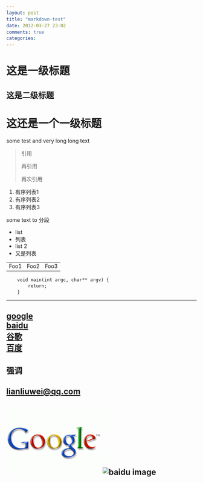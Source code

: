 ```yaml
---
layout: post
title: "markdown-test"
date: 2012-03-27 23:02
comments: true
categories: 
---
```

# 这是一级标题
## 这是二级标题
这还是一个一级标题
================

some test and very long long text

> 引用
>
> 再引用
>
> 再次引用

1.  有序列表1  
1.  有序列表2
1.  有序列表3	

some text to 分段

+  list
+  列表
+  list 2
+  又是列表

<table>
    <tr>
        <td>Foo1</td>
		<td>Foo2</td>
		<td>Foo3</td>
    </tr>
</table>

		void main(int argc, char** argv) {
			return;
		}



		

-------------------------------------------
[google][1] 	
[baidu][2]  
[谷歌][1]  
[百度][2]
----------------------------------------------
**强调**
---------------------------------------------
<lianliuwei@qq.com>
--------------
![google image][3]
![baidu image][4]
---------------------------------------------
[1]: http://www.google.com "google.com"
[2]: http://www.baidu.com "baidu.com"
[3]: /images/Logo-Google.gif ""
[4]: http://www.baidu.com/img/baidu_sylogo1.gif ""